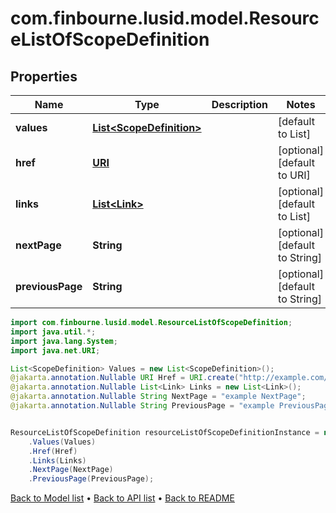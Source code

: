 # com.finbourne.lusid.model.ResourceListOfScopeDefinition

## Properties

Name | Type | Description | Notes
------------ | ------------- | ------------- | -------------
**values** | [**List&lt;ScopeDefinition&gt;**](ScopeDefinition.md) |  | [default to List<ScopeDefinition>]
**href** | [**URI**](URI.md) |  | [optional] [default to URI]
**links** | [**List&lt;Link&gt;**](Link.md) |  | [optional] [default to List<Link>]
**nextPage** | **String** |  | [optional] [default to String]
**previousPage** | **String** |  | [optional] [default to String]

```java
import com.finbourne.lusid.model.ResourceListOfScopeDefinition;
import java.util.*;
import java.lang.System;
import java.net.URI;

List<ScopeDefinition> Values = new List<ScopeDefinition>();
@jakarta.annotation.Nullable URI Href = URI.create("http://example.com/Href");
@jakarta.annotation.Nullable List<Link> Links = new List<Link>();
@jakarta.annotation.Nullable String NextPage = "example NextPage";
@jakarta.annotation.Nullable String PreviousPage = "example PreviousPage";


ResourceListOfScopeDefinition resourceListOfScopeDefinitionInstance = new ResourceListOfScopeDefinition()
    .Values(Values)
    .Href(Href)
    .Links(Links)
    .NextPage(NextPage)
    .PreviousPage(PreviousPage);
```


[Back to Model list](../README.md#documentation-for-models) &#8226; [Back to API list](../README.md#documentation-for-api-endpoints) &#8226; [Back to README](../README.md)
